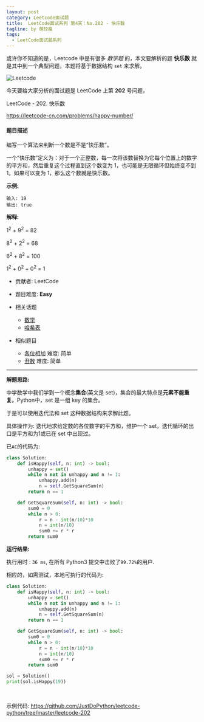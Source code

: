 ```yaml
---
layout: post
category: Leetcode面试题
title:  LeetCode面试系列 第4天：No.202 - 快乐数
tagline: by 萌较瘦
tags: 
  - LeetCode面试题系列
---
```


或许你不知道的是，Leetcode 中是有很多 *数学题* 的，本文要解析的题 **快乐数** 就是其中到一个典型问题，本题将基于数据结构 `set` 来求解。

<!--more-->

![Leetcode](http://www.justdopython.com/assets/images/2019/python/LeetCode.png)

今天要给大家分析的面试题是 LeetCode 上第 **202** 号问题，

LeetCode - 202. 快乐数

<https://leetcode-cn.com/problems/happy-number/>

#### 题目描述

编写一个算法来判断一个数是不是“快乐数”。

一个“快乐数”定义为：对于一个正整数，每一次将该数替换为它每个位置上的数字的平方和，然后重复这个过程直到这个数变为 1，也可能是无限循环但始终变不到 1。如果可以变为 1，那么这个数就是快乐数。

**示例:**

```
输入: 19
输出: true
```

**解释:** 

1<sup>2</sup> + 9<sup>2</sup> = 82

8<sup>2</sup> + 2<sup>2</sup> = 68

6<sup>2</sup> + 8<sup>2</sup> = 100

1<sup>2</sup> + 0<sup>2</sup> + 0<sup>2</sup> = 1

- 贡献者: LeetCode

- 题目难度: **Easy**

- 相关话题
  - [数学](https://leetcode.com/tag/math)
  - [哈希表](https://leetcode.com/tag/hash-table) 

- 相似题目
  
  - [各位相加](https://leetcode-cn.com/problems/add-digits/)   难度: 简单
  - [丑数](https://leetcode-cn.com/problems/ugly-number/)   难度: 简单

------

**解题思路:**

中学数学中我们学到一个概念**集合**(英文是 set)，集合的最大特点是**元素不能重复**。Python中，set 是一组 key 的集合。

于是可以使用迭代法和 set 这种数据结构来求解此题。

具体操作为: 迭代地求给定数的各位数字的平方和，维护一个 set，迭代循环的出口是平方和为1或已在 set 中出现过。

已`AC`的代码为:

```python
class Solution:
    def isHappy(self, n: int) -> bool:
        unhappy = set()
        while n not in unhappy and n != 1:
            unhappy.add(n)
            n = self.GetSquareSum(n)
        return n == 1    

    def GetSquareSum(self, n: int) -> bool:
        sum0 = 0
        while n > 0:
            r = n - int(n/10)*10
            n = int(n/10)
            sum0 += r * r
        return sum0
```

**运行结果:**

执行用时 : `36 ms`, 在所有 Python3 提交中击败了`99.72%`的用户.

相应的，如需测试，本地可执行的代码为:

```python
class Solution:
    def isHappy(self, n: int) -> bool:
        unhappy = set()
        while n not in unhappy and n != 1:
            unhappy.add(n)
            n = self.GetSquareSum(n)
        return n == 1    

    def GetSquareSum(self, n: int) -> bool:
        sum0 = 0
        while n > 0:
            r = n - int(n/10)*10
            n = int(n/10)
            sum0 += r * r
        return sum0

sol = Solution()
print(sol.isHappy(19))
```

<br>

示例代码:
<https://github.com/JustDoPython/leetcode-python/tree/master/leetcode-202>
